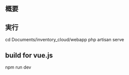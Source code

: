 ## 概要

## 実行
cd Documents/inventory_cloud/webapp
php artisan serve 

## build for vue.js
npm run dev 